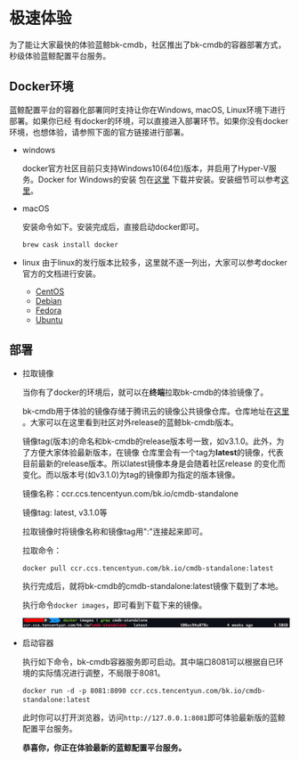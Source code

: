 # 极速体验
为了能让大家最快的体验蓝鲸bk-cmdb，社区推出了bk-cmdb的容器部署方式，秒级体验蓝鲸配置平台服务。

## Docker环境

蓝鲸配置平台的容器化部署同时支持让你在Windows, macOS, Linux环境下进行部署。如果你已经
有docker的环境，可以直接进入部署环节。如果你没有docker环境，也想体验，请参照下面的官方链接进行部署。

* windows
  
    docker官方社区目前只支持Windows10(64位)版本，并启用了Hyper-V服务。Docker for Windows的安装
    包在[这里](https://download.docker.com/win/stable/19507/Docker%20for%20Windows%20Installer.exe)
    下载并安装。安装细节可以参考[这里](https://docs.docker.com/docker-for-windows/install/#what-to-know-before-you-install)。

* macOS

    安装命令如下。安装完成后，直接启动docker即可。
    ```shell
    brew cask install docker
    ```
    
 * linux 
    由于linux的发行版本比较多，这里就不逐一列出，大家可以参考docker官方的文档进行安装。
    - [CentOS](https://docs.docker.com/install/linux/docker-ce/centos/)
    - [Debian](https://docs.docker.com/install/linux/docker-ce/debian/)
    - [Fedora](https://docs.docker.com/install/linux/docker-ce/fedora/)
    - [Ubuntu](https://docs.docker.com/install/linux/docker-ce/ubuntu/)

## 部署

* 拉取镜像

    当你有了docker的环境后，就可以在**终端**拉取bk-cmdb的体验镜像了。

    bk-cmdb用于体验的镜像存储于腾讯云的镜像公共镜像仓库。仓库地址在[这里](https://console.cloud.tencent.com/tke/registry/qcloud/default/detail/tag?rid=1&reponame=bk.io%252Fcmdb-standalone)
    。大家可以在这里看到社区对外release的蓝鲸bk-cmdb版本。

    镜像tag(版本)的命名和bk-cmdb的release版本号一致，如v3.1.0。此外，为了方便大家体验最新版本，在镜像
    仓库里会有一个tag为**latest**的镜像，代表目前最新的release版本。所以latest镜像本身是会随着社区release
    的变化而变化。而以版本号(如v3.1.0)为tag的镜像即为指定的版本镜像。

    镜像名称：ccr.ccs.tencentyun.com/bk.io/cmdb-standalone

    镜像tag: latest, v3.1.0等

    拉取镜像时将镜像名称和镜像tag用":"连接起来即可。

    拉取命令：
    ```shell
    docker pull ccr.ccs.tencentyun.com/bk.io/cmdb-standalone:latest
    ```
    执行完成后，就将bk-cmdb的cmdb-standalone:latest镜像下载到了本地。

    执行命令`docker images`，即可看到下载下来的镜像。

    ![docker images](img/image-check.png)

* 启动容器

    执行如下命令，bk-cmdb容器服务即可启动。其中端口8081可以根据自已环境的实际情况进行调整，不局限于8081。
    ```shell
    docker run -d -p 8081:8090 ccr.ccs.tencentyun.com/bk.io/cmdb-standalone:latest
    ```
    此时你可以打开浏览器，访问`http://127.0.0.1:8081`即可体验最新版的蓝鲸配置平台服务。

    **恭喜你，你正在体验最新的蓝鲸配置平台服务。**
